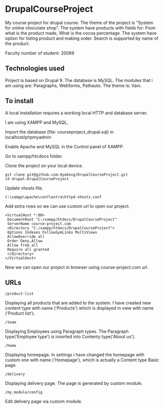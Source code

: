# DrupalCourseProject
My course project for drupal course. The theme of the project is "System for online chocolate shop". The system have products with fields for: From what is the product made, What is the cocoa percentage. The system have option for listing product and making order. Search is supported by name of the product.

Faculty number of student: 20069

## Technologies used
Project is based on Drupal 9. The database is MySQL. The modules that i am using are: Paragraphs, Webforms, Pathauto. The theme is: Vani.

## To install
A local installation requires a working local HTTP and database server.

I am using XAMPP and MySQL.

Import the database (file: courseproject_drupal.sql) in localhost/phpmyadmin

Enable Apache and MySQL in the Control panel of XAMPP.

Go to xampp/htcdocs folder.

Clone the project on your local device.
```
git clone git@github.com:dyakovg/DrupalCourseProject.git
cd drupal-DrupalCourseProject
```
Update vhosts file.
```
C:\xampp\apache\conf\extra\httpd-vhosts.conf
```
Add extra rows so we can use custom url to open our project.
```
<VirtualHost *:80>
 DocumentRoot "C:/xampp/htdocs/DrupalCourseProject"
 ServerName course-project.com
 <Directory "C:/xampp/htdocs/DrupalCourseProject">
 Options Indexes FollowSymLinks MultiViews
 AllowOverride all
 Order Deny,Allow
 Allow from all
 Require all granted
 </Directory>
</VirtualHost>
```
Now we can open our project in browser using course-project.com url.

## URLs

```
/product-list
```
Displaying all products that are added to the system. I have created new content type with name ('Products') which is displayed in view with name ('Product list').

```
/team
```
Displaying Employees using Paragraph types. The Paragraph type('Employee type') is inserted into Contenty type('About us').

```
/home
```
Displaying homepage. In settings i have changed the homepage with custom one with name ('Homepage'), which is actually a Content type Basic page.

```
/delivery
```
Displaying delivery page. The page is generated by custom module.

```
/my_module/config
```
Edit delivery page via custom module.
